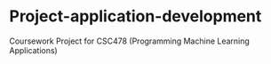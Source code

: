 # Project-application-development
Coursework Project for CSC478 (Programming Machine Learning Applications)
